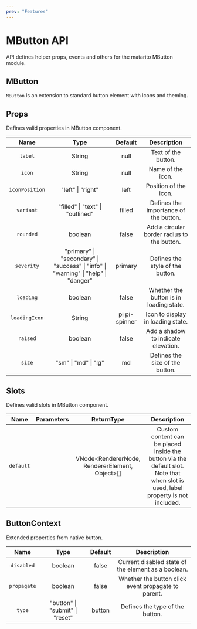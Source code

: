 ```yaml
---
prev: "Features"
---
```


# MButton API

API defines helper props, events and others for the matarito MButton module.

## MButton

`MButton` is an extension to standard button element with icons and theming.

## Props

Defines valid properties in MButton component.

|      Name      |                                                        Type                                                         |                    Default                     |                 Description                 |
| :------------: | :-----------------------------------------------------------------------------------------------------------------: | :--------------------------------------------: | :-----------------------------------------: |
|    `label`     |                                       <span class="text--green">String</span>                                       |     <span class="VPBadge tip">null</span>      |             Text of the button.             |
|     `icon`     |                                       <span class="text--green">String</span>                                       |     <span class="VPBadge tip">null</span>      |              Name of the icon.              |
| `iconPosition` |                                 <span class="text--green">"left" \| "right"</span>                                  |     <span class="VPBadge tip">left</span>      |            Position of the icon.            |
|   `variant`    |                          <span class="text--green">"filled" \| "text" \| "outlined"</span>                          |    <span class="VPBadge tip">filled</span>     |    Defines the importance of the button.    |
|   `rounded`    |                                      <span class="text--green">boolean</span>                                       |     <span class="VPBadge tip">false</span>     | Add a circular border radius to the button. |
|   `severity`   | <span class="text--green">"primary" \| "secondary" \| "success" \| "info" \| "warning" \| "help" \| "danger"</span> |    <span class="VPBadge tip">primary</span>    |      Defines the style of the button.       |
|   `loading`    |                                      <span class="text--green">boolean</span>                                       |     <span class="VPBadge tip">false</span>     |   Whether the button is in loading state.   |
| `loadingIcon`  |                                       <span class="text--green">String</span>                                       | <span class="VPBadge tip">pi pi-spinner</span> |      Icon to display in loading state.      |
|    `raised`    |                                      <span class="text--green">boolean</span>                                       |     <span class="VPBadge tip">false</span>     |     Add a shadow to indicate elevation.     |
|     `size`     |                                <span class="text--green">"sm" \| "md" \| "lg"</span>                                |      <span class="VPBadge tip">md</span>       |       Defines the size of the button.       |

## Slots

Defines valid slots in MButton component.

|   Name    | Parameters |                                    ReturnType                                    |                                                            Description                                                            |
| :-------: | :--------: | :------------------------------------------------------------------------------: | :-------------------------------------------------------------------------------------------------------------------------------: |
| `default` |            | <span class="VPBadge info">VNode<RendererNode, RendererElement, Object>[]</span> | Custom content can be placed inside the button via the default slot. Note that when slot is used, label property is not included. |

## ButtonContext

Extended properties from native button.

|    Name     |                               Type                               |                 Default                 |                     Description                     |
| :---------: | :--------------------------------------------------------------: | :-------------------------------------: | :-------------------------------------------------: |
| `disabled`  |             <span class="text--green">boolean</span>             | <span class="VPBadge tip">false</span>  | Current disabled state of the element as a boolean. |
| `propagate` |             <span class="text--green">boolean</span>             | <span class="VPBadge tip">false</span>  | Whether the button click event propagate to parent. |
|   `type`    | <span class="text--green">"button" \| "submit" \| "reset"</span> | <span class="VPBadge tip">button</span> |           Defines the type of the button.           |
